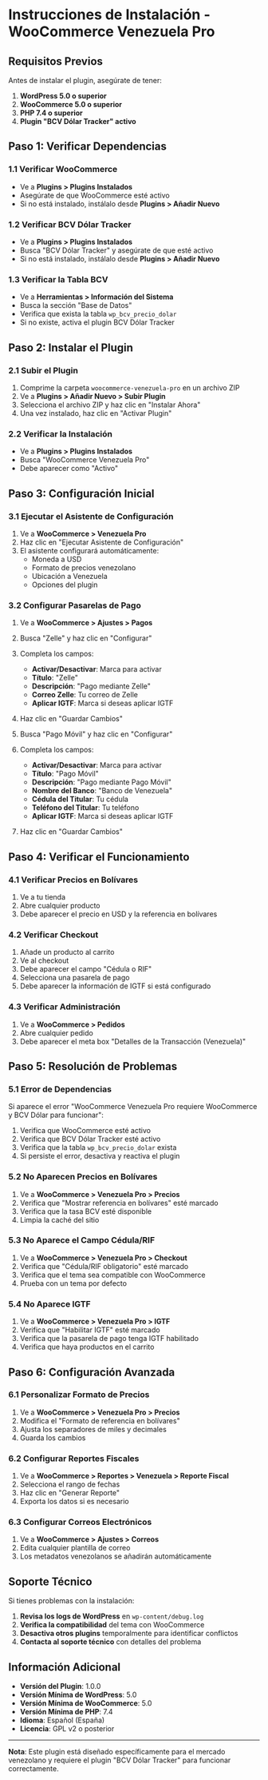 # Instrucciones de Instalación - WooCommerce Venezuela Pro

## Requisitos Previos

Antes de instalar el plugin, asegúrate de tener:

1. **WordPress 5.0 o superior**
2. **WooCommerce 5.0 o superior**
3. **PHP 7.4 o superior**
4. **Plugin "BCV Dólar Tracker" activo**

## Paso 1: Verificar Dependencias

### 1.1 Verificar WooCommerce
- Ve a **Plugins > Plugins Instalados**
- Asegúrate de que WooCommerce esté activo
- Si no está instalado, instálalo desde **Plugins > Añadir Nuevo**

### 1.2 Verificar BCV Dólar Tracker
- Ve a **Plugins > Plugins Instalados**
- Busca "BCV Dólar Tracker" y asegúrate de que esté activo
- Si no está instalado, instálalo desde **Plugins > Añadir Nuevo**

### 1.3 Verificar la Tabla BCV
- Ve a **Herramientas > Información del Sistema**
- Busca la sección "Base de Datos"
- Verifica que exista la tabla `wp_bcv_precio_dolar`
- Si no existe, activa el plugin BCV Dólar Tracker

## Paso 2: Instalar el Plugin

### 2.1 Subir el Plugin
1. Comprime la carpeta `woocommerce-venezuela-pro` en un archivo ZIP
2. Ve a **Plugins > Añadir Nuevo > Subir Plugin**
3. Selecciona el archivo ZIP y haz clic en "Instalar Ahora"
4. Una vez instalado, haz clic en "Activar Plugin"

### 2.2 Verificar la Instalación
- Ve a **Plugins > Plugins Instalados**
- Busca "WooCommerce Venezuela Pro"
- Debe aparecer como "Activo"

## Paso 3: Configuración Inicial

### 3.1 Ejecutar el Asistente de Configuración
1. Ve a **WooCommerce > Venezuela Pro**
2. Haz clic en "Ejecutar Asistente de Configuración"
3. El asistente configurará automáticamente:
   - Moneda a USD
   - Formato de precios venezolano
   - Ubicación a Venezuela
   - Opciones del plugin

### 3.2 Configurar Pasarelas de Pago
1. Ve a **WooCommerce > Ajustes > Pagos**
2. Busca "Zelle" y haz clic en "Configurar"
3. Completa los campos:
   - **Activar/Desactivar**: Marca para activar
   - **Título**: "Zelle"
   - **Descripción**: "Pago mediante Zelle"
   - **Correo Zelle**: Tu correo de Zelle
   - **Aplicar IGTF**: Marca si deseas aplicar IGTF
4. Haz clic en "Guardar Cambios"

5. Busca "Pago Móvil" y haz clic en "Configurar"
6. Completa los campos:
   - **Activar/Desactivar**: Marca para activar
   - **Título**: "Pago Móvil"
   - **Descripción**: "Pago mediante Pago Móvil"
   - **Nombre del Banco**: "Banco de Venezuela"
   - **Cédula del Titular**: Tu cédula
   - **Teléfono del Titular**: Tu teléfono
   - **Aplicar IGTF**: Marca si deseas aplicar IGTF
7. Haz clic en "Guardar Cambios"

## Paso 4: Verificar el Funcionamiento

### 4.1 Verificar Precios en Bolívares
1. Ve a tu tienda
2. Abre cualquier producto
3. Debe aparecer el precio en USD y la referencia en bolívares

### 4.2 Verificar Checkout
1. Añade un producto al carrito
2. Ve al checkout
3. Debe aparecer el campo "Cédula o RIF"
4. Selecciona una pasarela de pago
5. Debe aparecer la información de IGTF si está configurado

### 4.3 Verificar Administración
1. Ve a **WooCommerce > Pedidos**
2. Abre cualquier pedido
3. Debe aparecer el meta box "Detalles de la Transacción (Venezuela)"

## Paso 5: Resolución de Problemas

### 5.1 Error de Dependencias
Si aparece el error "WooCommerce Venezuela Pro requiere WooCommerce y BCV Dólar para funcionar":

1. Verifica que WooCommerce esté activo
2. Verifica que BCV Dólar Tracker esté activo
3. Verifica que la tabla `wp_bcv_precio_dolar` exista
4. Si persiste el error, desactiva y reactiva el plugin

### 5.2 No Aparecen Precios en Bolívares
1. Ve a **WooCommerce > Venezuela Pro > Precios**
2. Verifica que "Mostrar referencia en bolívares" esté marcado
3. Verifica que la tasa BCV esté disponible
4. Limpia la caché del sitio

### 5.3 No Aparece el Campo Cédula/RIF
1. Ve a **WooCommerce > Venezuela Pro > Checkout**
2. Verifica que "Cédula/RIF obligatorio" esté marcado
3. Verifica que el tema sea compatible con WooCommerce
4. Prueba con un tema por defecto

### 5.4 No Aparece IGTF
1. Ve a **WooCommerce > Venezuela Pro > IGTF**
2. Verifica que "Habilitar IGTF" esté marcado
3. Verifica que la pasarela de pago tenga IGTF habilitado
4. Verifica que haya productos en el carrito

## Paso 6: Configuración Avanzada

### 6.1 Personalizar Formato de Precios
1. Ve a **WooCommerce > Venezuela Pro > Precios**
2. Modifica el "Formato de referencia en bolívares"
3. Ajusta los separadores de miles y decimales
4. Guarda los cambios

### 6.2 Configurar Reportes Fiscales
1. Ve a **WooCommerce > Reportes > Venezuela > Reporte Fiscal**
2. Selecciona el rango de fechas
3. Haz clic en "Generar Reporte"
4. Exporta los datos si es necesario

### 6.3 Configurar Correos Electrónicos
1. Ve a **WooCommerce > Ajustes > Correos**
2. Edita cualquier plantilla de correo
3. Los metadatos venezolanos se añadirán automáticamente

## Soporte Técnico

Si tienes problemas con la instalación:

1. **Revisa los logs de WordPress** en `wp-content/debug.log`
2. **Verifica la compatibilidad** del tema con WooCommerce
3. **Desactiva otros plugins** temporalmente para identificar conflictos
4. **Contacta al soporte técnico** con detalles del problema

## Información Adicional

- **Versión del Plugin**: 1.0.0
- **Versión Mínima de WordPress**: 5.0
- **Versión Mínima de WooCommerce**: 5.0
- **Versión Mínima de PHP**: 7.4
- **Idioma**: Español (España)
- **Licencia**: GPL v2 o posterior

---

**Nota**: Este plugin está diseñado específicamente para el mercado venezolano y requiere el plugin "BCV Dólar Tracker" para funcionar correctamente.
